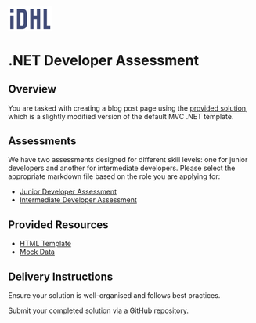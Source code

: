 ﻿<img src="https://raw.githubusercontent.com/netconstruct/dotnet-developer-assessment/main/images/iDHL-DarkBlue.svg" alt="IDHL Logo" title="IDHL" width="90">

# .NET Developer Assessment

## Overview

You are tasked with creating a blog post page using the [provided solution](https://github.com/netconstruct/dotnet-developer-assessment/blob/main/DeveloperAssessment.sln), which is a slightly modified version of the default MVC .NET template.

## Assessments

We have two assessments designed for different skill levels: one for junior developers and another for intermediate developers. Please select the appropriate markdown file based on the role you are applying for:

- [Junior Developer Assessment](https://github.com/netconstruct/dotnet-developer-assessment/blob/main/docs/JuniorDevAssessment.md)
- [Intermediate Developer Assessment](https://github.com/netconstruct/dotnet-developer-assessment/blob/main/docs/IntermediateDevAssessment.md)

## Provided Resources

- [HTML Template](https://github.com/netconstruct/dotnet-developer-assessment/blob/main/assets/template.html)
- [Mock Data](https://github.com/netconstruct/dotnet-developer-assessment/blob/main/assets/Blog-Posts.json)

## Delivery Instructions

Ensure your solution is well-organised and follows best practices.

Submit your completed solution via a GitHub repository.